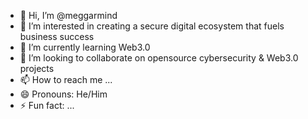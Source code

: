 - 👋 Hi, I’m @meggarmind
- 👀 I’m interested in creating a secure digital ecosystem that fuels business success
- 🌱 I’m currently learning Web3.0
- 💞️ I’m looking to collaborate on opensource cybersecurity & Web3.0 projects
- 📫 How to reach me ...
- 😄 Pronouns: He/Him
- ⚡ Fun fact: ...

<!---
meggarmind/meggarmind is a ✨ special ✨ repository because its `README.md` (this file) appears on your GitHub profile.
You can click the Preview link to take a look at your changes.
--->
